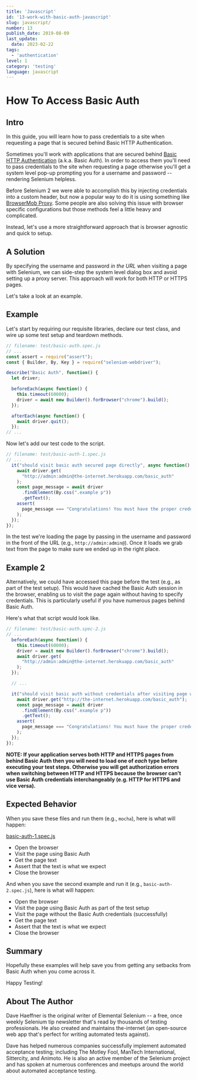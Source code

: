 ```yaml
---
title: 'Javascript'
id: '13-work-with-basic-auth-javascript'
slug: javascript/
number: 13
publish_date: 2019-08-09
last_update: 
  date: 2023-02-22
tags:
  - 'authentication'
level: 1
category: 'testing'
language: javascript
---
```


# How To Access Basic Auth

## Intro

In this guide, you will learn how to pass credentials to a site when requesting a page that is secured behind Basic HTTP Authentication.

Sometimes you'll work with applications that are secured behind [Basic HTTP Authentication](http://en.wikipedia.org/wiki/Basic_access_authentication) (a.k.a. Basic Auth). In order to access them you'll need to pass credentials to the site when requesting a page otherwise you'll get a system level pop-up prompting you for a username and password -- rendering Selenium helpless.

Before Selenium 2 we were able to accomplish this by injecting credentials into a custom header, but now a popular way to do it is using something like [BrowserMob Proxy](http://bmp.lightbody.net/). Some people are also solving this issue with browser specific configurations but those methods feel a little heavy and complicated.

Instead, let's use a more straightforward approach that is browser agnostic and quick to setup.

## A Solution

By specifying the username and password _in the URL_ when visiting a page with Selenium, we can side-step the system level dialog box and avoid setting up a proxy server. This approach will work for both HTTP or HTTPS pages.

Let's take a look at an example.

## Example

Let's start by requiring our requisite libraries, declare our test class, and wire up some test setup and teardown methods.

```javascript
// filename: test/basic-auth.spec.js
// ...
const assert = require("assert");
const { Builder, By, Key } = require("selenium-webdriver");

describe("Basic Auth", function() {
  let driver;

  beforeEach(async function() {
    this.timeout(60000);
    driver = await new Builder().forBrowser("chrome").build();
  });

  afterEach(async function() {
    await driver.quit();
  });
// ...
```

Now let's add our test code to the script.

```javascript
// filename: test/basic-auth-1.spec.js
// ...
  it("should visit basic auth secured page directly", async function() {
    await driver.get(
      "http://admin:admin@the-internet.herokuapp.com/basic_auth"
    );
    const page_message = await driver
      .findElement(By.css(".example p"))
      .getText();
    assert(
      page_message === "Congratulations! You must have the proper credentials."
    );
  });
});
```

In the test we're loading the page by passing in the username and password in the front of the URL (e.g., `http://admin:admin@`). Once it loads we grab text from the page to make sure we ended up in the right place.

## Example 2

Alternatively, we could have accessed this page before the test (e.g., as part of the test setup). This would have cached the Basic Auth session in the browser, enabling us to visit the page again without having to specify credentials. This is particularly useful if you have numerous pages behind Basic Auth.

Here's what that script would look like.

```javascript
// filename: test/basic-auth.spec-2.js
// ...
  beforeEach(async function() {
    this.timeout(60000);
    driver = await new Builder().forBrowser("chrome").build();
    await driver.get(
      "http://admin:admin@the-internet.herokuapp.com/basic_auth"
    );
  });

  // ...

  it("should visit basic auth without credentials after visiting page with them", async function() {
    await driver.get("http://the-internet.herokuapp.com/basic_auth");
    const page_message = await driver
      .findElement(By.css(".example p"))
      .getText();
    assert(
      page_message === "Congratulations! You must have the proper credentials."
    );
  });
});
```

__NOTE: If your application serves both HTTP and HTTPS pages from behind Basic Auth then you will need to load one of *each* type before executing your test steps. Otherwise you will get authorization errors when switching between HTTP and HTTPS because the browser can't use Basic Auth credentials interchangeably (e.g. HTTP for HTTPS and vice versa).__

## Expected Behavior

When you save these files and run them (e.g., `mocha`), here is what will happen:

<u>basic-auth-1.spec.js</u>

+ Open the browser
+ Visit the page using Basic Auth
+ Get the page text
+ Assert that the text is what we expect
+ Close the browser

And when you save the second example and run it (e.g., `basic-auth-2.spec.js`), here is what will happen:

+ Open the browser
+ Visit the page using Basic Auth as part of the test setup
+ Visit the page without the Basic Auth credentials (successfully)
+ Get the page text
+ Assert that the text is what we expect
+ Close the browser

## Summary

Hopefully these examples will help save you from getting any setbacks from Basic Auth when you come across it.

Happy Testing!

## About The Author

Dave Haeffner is the original writer of Elemental Selenium -- a free, once weekly Selenium tip newsletter that's read by thousands of testing professionals. He also created and maintains the-internet (an open-source web app that's perfect for writing automated tests against).

Dave has helped numerous companies successfully implement automated acceptance testing; including The Motley Fool, ManTech International, Sittercity, and Animoto. He is also an active member of the Selenium project and has spoken at numerous conferences and meetups around the world about automated acceptance testing.

